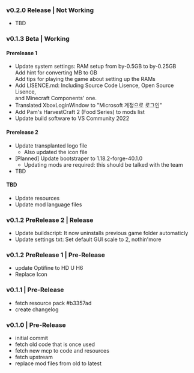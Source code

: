 ### v0.2.0 Release | Not Working

- TBD

### v0.1.3 Beta | Working

#### Prerelease 1
- Update system settings: RAM setup from by-0.5GB to by-0.25GB   
Add hint for converting MB to GB   
Add tips for playing the game about setting up the RAMs
- Add LISENCE.md: Including Source Code Lisence, Open Source Lisence,   
and Minecraft Components' one.
- Translated XboxLoginWindow to "Microsoft 계정으로 로그인"
- Add Pam's HarvestCraft 2 (Food Series) to mods list
- Update build software to VS Community 2022

#### Prerelease 2
- Update transplanted logo file
  * Also updated the icon file
- [Planned] Update bootstraper to 1.18.2-forge-40.1.0
  * Updating mods are required: this should be talked with the team
- TBD

#### TBD
- Update resources
- Update mod language files

### v0.1.2 PreRelease 2 | Release

- Update buildscript: It now uninstalls previous game folder automaticly
- Update settings txt: Set default GUI scale to 2, nothin'more

### v0.1.2 PreRelease 1 | Pre-Release

- update Optifine to HD U H6
- Replace Icon

### v0.1.1 | Pre-Release

- fetch resource pack #b3357ad
- create changelog

### v0.1.0 | Pre-Release

- initial commit
- fetch old code that is once used
- fetch new mcp to code and resources
- fetch upstream
- replace mod files from old to latest

